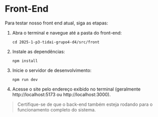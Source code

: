 # Front-End

Para testar nosso front end atual, siga as etapas:

1. Abra o terminal e navegue até a pasta do front-end:
   ```
   cd 2025-1-p3-tidai-grupo4-d4/src/front
   ```
2. Instale as dependências:
   ```
   npm install
   ```
3. Inicie o servidor de desenvolvimento:
   ```
   npm run dev
   ```
4. Acesse o site pelo endereço exibido no terminal (geralmente http://localhost:5173 ou http://localhost:3000).

> Certifique-se de que o back-end também esteja rodando para o funcionamento completo do sistema.

